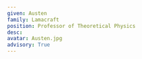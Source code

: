 ```yaml
---
given: Austen
family: Lamacraft
position: Professor of Theoretical Physics
desc:
avatar: Austen.jpg
advisory: True
---
```


